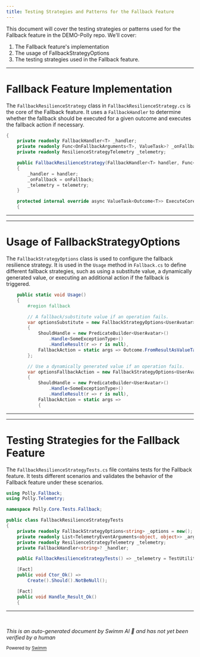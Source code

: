 ```yaml
---
title: Testing Strategies and Patterns for the Fallback Feature
---
```

This document will cover the testing strategies or patterns used for the Fallback feature in the DEMO-Polly repo. We'll cover:

1. The Fallback feature's implementation
2. The usage of FallbackStrategyOptions
3. The testing strategies used in the Fallback feature.

<SwmSnippet path="/src/Polly.Core/Fallback/FallbackResilienceStrategy.cs" line="8">

---

# Fallback Feature Implementation

The `FallbackResilienceStrategy` class in `FallbackResilienceStrategy.cs` is the core of the Fallback feature. It uses a `FallbackHandler` to determine whether the fallback should be executed for a given outcome and executes the fallback action if necessary.

```c#
{
    private readonly FallbackHandler<T> _handler;
    private readonly Func<OnFallbackArguments<T>, ValueTask>? _onFallback;
    private readonly ResilienceStrategyTelemetry _telemetry;

    public FallbackResilienceStrategy(FallbackHandler<T> handler, Func<OnFallbackArguments<T>, ValueTask>? onFallback, ResilienceStrategyTelemetry telemetry)
    {
        _handler = handler;
        _onFallback = onFallback;
        _telemetry = telemetry;
    }

    protected internal override async ValueTask<Outcome<T>> ExecuteCore<TState>(Func<ResilienceContext, TState, ValueTask<Outcome<T>>> callback, ResilienceContext context, TState state)
    {
```

---

</SwmSnippet>

<SwmSnippet path="/src/Snippets/Docs/Fallback.cs" line="10">

---

# Usage of FallbackStrategyOptions

The `FallbackStrategyOptions` class is used to configure the fallback resilience strategy. It is used in the `Usage` method in `Fallback.cs` to define different fallback strategies, such as using a substitute value, a dynamically generated value, or executing an additional action if the fallback is triggered.

```c#
    public static void Usage()
    {
        #region fallback

        // A fallback/substitute value if an operation fails.
        var optionsSubstitute = new FallbackStrategyOptions<UserAvatar>
        {
            ShouldHandle = new PredicateBuilder<UserAvatar>()
                .Handle<SomeExceptionType>()
                .HandleResult(r => r is null),
            FallbackAction = static args => Outcome.FromResultAsValueTask(UserAvatar.Blank)
        };

        // Use a dynamically generated value if an operation fails.
        var optionsFallbackAction = new FallbackStrategyOptions<UserAvatar>
        {
            ShouldHandle = new PredicateBuilder<UserAvatar>()
                .Handle<SomeExceptionType>()
                .HandleResult(r => r is null),
            FallbackAction = static args =>
            {
```

---

</SwmSnippet>

<SwmSnippet path="/test/Polly.Core.Tests/Fallback/FallbackResilienceStrategyTests.cs" line="1">

---

# Testing Strategies for the Fallback Feature

The `FallbackResilienceStrategyTests.cs` file contains tests for the Fallback feature. It tests different scenarios and validates the behavior of the Fallback feature under these scenarios.

```c#
using Polly.Fallback;
using Polly.Telemetry;

namespace Polly.Core.Tests.Fallback;

public class FallbackResilienceStrategyTests
{
    private readonly FallbackStrategyOptions<string> _options = new();
    private readonly List<TelemetryEventArguments<object, object>> _args = [];
    private readonly ResilienceStrategyTelemetry _telemetry;
    private FallbackHandler<string>? _handler;

    public FallbackResilienceStrategyTests() => _telemetry = TestUtilities.CreateResilienceTelemetry(_args.Add);

    [Fact]
    public void Ctor_Ok() =>
        Create().Should().NotBeNull();

    [Fact]
    public void Handle_Result_Ok()
    {
```

---

</SwmSnippet>

&nbsp;

*This is an auto-generated document by Swimm AI 🌊 and has not yet been verified by a human*

<SwmMeta version="3.0.0" repo-id="Z2l0aHViJTNBJTNBREVNTy1Qb2xseSUzQSUzQXN3aW1taW8=" repo-name="DEMO-Polly"><sup>Powered by [Swimm](/)</sup></SwmMeta>
